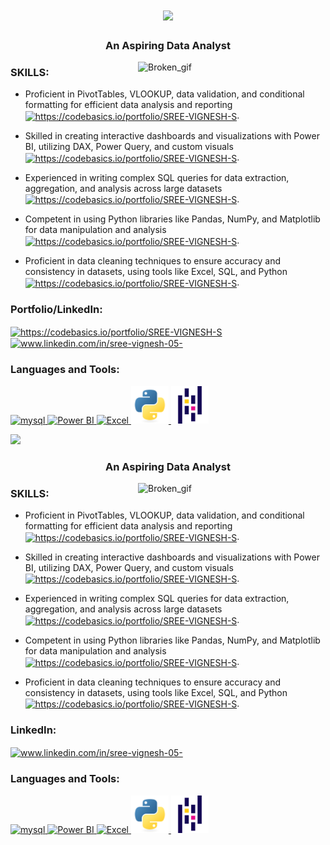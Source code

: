 <h1 align="center"><h1 align="center">
    <img src="https://readme-typing-svg.herokuapp.com/?font=Righteous&size=35&center=true&vCenter=true&width=500&height=70&duration=4000&lines=Hi+There!+👋;+I'm+Rohan+Todkar!;" />
</h1>
</h1>
<h3 align="center">An Aspiring Data Analyst</h3>
<img align="right" alt="Broken_gif" width="300" src="https://cdn.dribbble.com/users/43762/screenshots/1193020/line-graph-dribbbble.gif">

<h3 align="left">SKILLS:</h3>
<p align="left">
    
- Proficient in PivotTables, VLOOKUP, data validation, and conditional formatting for efficient data analysis and reporting <a href="" target="blank"><img align="center" src="https://img.icons8.com/?size=100&id=Cq225MC8MgBu&format=png&color=000000" alt="https://codebasics.io/portfolio/SREE-VIGNESH-S" height="25" width="25" /></a>.
    
- Skilled in creating interactive dashboards and visualizations with Power BI, utilizing DAX, Power Query, and custom visuals <a href="" target="blank"><img align="center" src="https://img.icons8.com/?size=100&id=UD9nG7mgbuXZ&format=png&color=000000" alt="https://codebasics.io/portfolio/SREE-VIGNESH-S" height="30" width="30" /></a>.

- Experienced in writing complex SQL queries for data extraction, aggregation, and analysis across large datasets <a href="" target="blank"><img align="center" src="https://img.icons8.com/?size=100&id=RXrON5kyN96A&format=png&color=000000" alt="https://codebasics.io/portfolio/SREE-VIGNESH-S" height="30" width="30" /></a>.

- Competent in using Python libraries like Pandas, NumPy, and Matplotlib for data manipulation and analysis <a href="" target="blank"><img align="center" src="https://img.icons8.com/?size=100&id=51769&format=png&color=000000" alt="https://codebasics.io/portfolio/SREE-VIGNESH-S" height="30" width="30" /></a>.

- Proficient in data cleaning techniques to ensure accuracy and consistency in datasets, using tools like Excel, SQL, and Python <a href="" target="blank"><img align="center" src="https://img.icons8.com/?size=100&id=DXyicYvZaepL&format=png&color=000000" alt="https://codebasics.io/portfolio/SREE-VIGNESH-S" height="30" width="30" /></a>.



<h3 align="left">Portfolio/LinkedIn:</h3>
<p align="left">
<a href="https://codebasics.io/portfolio/SREE-VIGNESH-S" target="blank"><img align="center" src="https://img.icons8.com/?size=100&id=B2kE1iYkRIiw&format=png&color=000000" alt="https://codebasics.io/portfolio/SREE-VIGNESH-S" height="75" width="75" /></a> 
<a href="https://www.linkedin.com/in/sree-vignesh-05-/" target="blank"><img align="center" src="https://raw.githubusercontent.com/rahuldkjain/github-profile-readme-generator/master/src/images/icons/Social/linked-in-alt.svg" alt="www.linkedin.com/in/sree-vignesh-05-" height="50" width="50" /></a>
</p> 


<h3 align="left">Languages and Tools:</h3>
<p align="left"> <a href="https://www.mysql.com/" target="_blank" rel="noreferrer"> <img src="https://skillicons.dev/icons?i=mysql" alt="mysql" width="55" height="55"/> </a> <a href="https://github.com/sreevignesh05/Business-Insights-360" target="_blank" rel="noreferrer"> <img src="https://img.icons8.com/?size=100&id=3sGOUDo9nJ4k&format=png&color=000000" alt="Power BI" width="60" height="60"/> </a> <a href="https://github.com/sreevignesh05/Sales-analytics" target="_blank" rel="noreferrer"> <img src="https://img.icons8.com/?size=100&id=UECmBSgBOvPT&format=png&color=000000" alt="Excel" width="60" height="60"/> </a> <a href="https://www.python.org" target="_blank" rel="noreferrer"> <img src="https://raw.githubusercontent.com/devicons/devicon/master/icons/python/python-original.svg" alt="python" width="60" height="60"/> </a>  <a href="https://pandas.pydata.org/" target="_blank" rel="noreferrer"> <img src="https://raw.githubusercontent.com/devicons/devicon/2ae2a900d2f041da66e950e4d48052658d850630/icons/pandas/pandas-original.svg" alt="pandas" width="60" height="60"/> </a>   </p> 
    <img src="https://readme-typing-svg.herokuapp.com/?font=Righteous&size=35&center=true&vCenter=true&width=500&height=70&duration=4000&lines=Hi+There!+👋;+I'm+Rohan Todkar!;" />
</h1>
</h1>
<h3 align="center">An Aspiring Data Analyst</h3>
<img align="right" alt="Broken_gif" width="300" src="https://cdn.dribbble.com/users/43762/screenshots/1193020/line-graph-dribbbble.gif](https://pin.it/5rsH92ql3)">

<h3 align="left">SKILLS:</h3>
<p align="left">
    
- Proficient in PivotTables, VLOOKUP, data validation, and conditional formatting for efficient data analysis and reporting <a href="" target="blank"><img align="center" src="https://img.icons8.com/?size=100&id=Cq225MC8MgBu&format=png&color=000000" alt="https://codebasics.io/portfolio/SREE-VIGNESH-S" height="25" width="25" /></a>.
    
- Skilled in creating interactive dashboards and visualizations with Power BI, utilizing DAX, Power Query, and custom visuals <a href="" target="blank"><img align="center" src="https://img.icons8.com/?size=100&id=UD9nG7mgbuXZ&format=png&color=000000" alt="https://codebasics.io/portfolio/SREE-VIGNESH-S" height="30" width="30" /></a>.

- Experienced in writing complex SQL queries for data extraction, aggregation, and analysis across large datasets <a href="" target="blank"><img align="center" src="https://img.icons8.com/?size=100&id=RXrON5kyN96A&format=png&color=000000" alt="https://codebasics.io/portfolio/SREE-VIGNESH-S" height="30" width="30" /></a>.

- Competent in using Python libraries like Pandas, NumPy, and Matplotlib for data manipulation and analysis <a href="" target="blank"><img align="center" src="https://img.icons8.com/?size=100&id=51769&format=png&color=000000" alt="https://codebasics.io/portfolio/SREE-VIGNESH-S" height="30" width="30" /></a>.

- Proficient in data cleaning techniques to ensure accuracy and consistency in datasets, using tools like Excel, SQL, and Python <a href="" target="blank"><img align="center" src="https://img.icons8.com/?size=100&id=DXyicYvZaepL&format=png&color=000000" alt="https://codebasics.io/portfolio/SREE-VIGNESH-S" height="30" width="30" /></a>.




<h3 align="left">LinkedIn:</h3>
<p align="left">
<a href="https://www.linkedin.com/in/rohantodkar0705/" target="blank"><img align="center" src="https://raw.githubusercontent.com/rahuldkjain/github-profile-readme-generator/master/src/images/icons/Social/linked-in-alt.svg" alt="www.linkedin.com/in/sree-vignesh-05-" height="50" width="50" /></a>
</p> 


<h3 align="left">Languages and Tools:</h3>
<p align="left"> <a href="https://www.mysql.com/" target="_blank" rel="noreferrer"> <img src="https://skillicons.dev/icons?i=mysql" alt="mysql" width="55" height="55"/> </a> <a href="https://github.com/sreevignesh05/Business-Insights-360" target="_blank" rel="noreferrer"> <img src="https://img.icons8.com/?size=100&id=3sGOUDo9nJ4k&format=png&color=000000" alt="Power BI" width="60" height="60"/> </a> <a href="https://github.com/sreevignesh05/Sales-analytics" target="_blank" rel="noreferrer"> <img src="https://img.icons8.com/?size=100&id=UECmBSgBOvPT&format=png&color=000000" alt="Excel" width="60" height="60"/> </a> <a href="https://www.python.org" target="_blank" rel="noreferrer"> <img src="https://raw.githubusercontent.com/devicons/devicon/master/icons/python/python-original.svg" alt="python" width="60" height="60"/> </a>  <a href="https://pandas.pydata.org/" target="_blank" rel="noreferrer"> <img src="https://raw.githubusercontent.com/devicons/devicon/2ae2a900d2f041da66e950e4d48052658d850630/icons/pandas/pandas-original.svg" alt="pandas" width="60" height="60"/> </a>   </p> 
